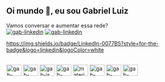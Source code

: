 ## Oi mundo 👋, eu sou Gabriel Luiz

Vamos conversar e aumentar essa rede?<br>
<a href="https://www.linkedin.com/in/gabrielluizsouza/" targer="_blank"><img alt="gab-linkedin" src="https://img.shields.io/badge/LinkedIn-0077B5?style=for-the-badge&logo=linkedin&logoColor=white" /></a>
<a href="https://api.whatsapp.com/send?phone=5591991796566&text=Oi%20Gabriel%2C%20tudo%20bem%3F%20vim%20atrav%C3%A9s%20do%20GitHub%2C%20vamos%20conversar%3F" targer="_blank"><img alt="gab-linkedin" src="https://img.shields.io/badge/WhatsApp-25D366?style=for-the-badge&logo=whatsapp&logoColor=white" /></a>

https://img.shields.io/badge/LinkedIn-0077B5?style=for-the-badge&logo=linkedin&logoColor=white

<div style="display: inline-block"><br> 

 <img height="30" width="40" alt="gab-html" src="https://cdn.jsdelivr.net/gh/devicons/devicon/icons/html5/html5-original.svg" />
 <img height="30" width="40" alt="gab-css" src="https://user-images.githubusercontent.com/92898767/201537120-45ceceda-032a-4d87-94ff-5484c078f59a.svg" />
 <img height="30" width="40" alt="gab-js" src="https://cdn.jsdelivr.net/gh/devicons/devicon/icons/javascript/javascript-original.svg" />  
 <img height="30" width="40" alt="gab-react" src="https://cdn.jsdelivr.net/gh/devicons/devicon/icons/react/react-original.svg" /> 
 <img height="30" width="40" alt="materialui" src="https://cdn.jsdelivr.net/gh/devicons/devicon/icons/materialui/materialui-original.svg" /> 
 <img height="30" width="40" alt="gab-mysql" src="https://cdn.jsdelivr.net/gh/devicons/devicon/icons/mysql/mysql-original-wordmark.svg" /> 
 <img height="30" width="40" alt="gab-nodejs" src="https://cdn.jsdelivr.net/gh/devicons/devicon/icons/nodejs/nodejs-original.svg" />
 <img height="30" width="40" alt="gab-typescript" src="https://cdn.jsdelivr.net/gh/devicons/devicon/icons/typescript/typescript-original.svg" /> 


</div>








<!--
**gabrielluizsouza/gabrielluizsouza** is a ✨ _special_ ✨ repository because its `README.md` (this file) appears on your GitHub profile.

Here are some ideas to get you started:

- 🔭 I’m currently working on ...
- 🌱 I’m currently learning ...
- 👯 I’m looking to collaborate on ...
- 🤔 I’m looking for help with ...
- 💬 Ask me about ...
- 📫 How to reach me: ...
- 😄 Pronouns: ...
- ⚡ Fun fact: ...
-->
